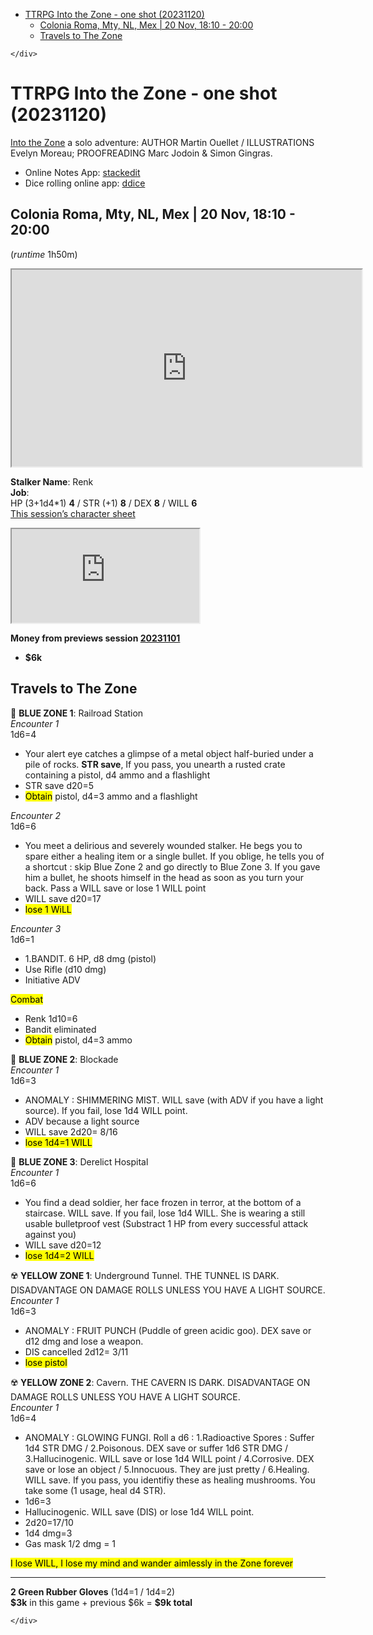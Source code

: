<!DOCTYPE html>
<html>

<head>
  <meta charset="utf-8">
  <meta name="viewport" content="width=device-width, initial-scale=1.0">
  <title>Into the Zone Session 2023Nov20</title>
  <link rel="stylesheet" href="https://stackedit.io/style.css" />
</head>

<body class="stackedit">
  <div class="stackedit__left">
    <div class="stackedit__toc">
      
<ul>
<li><a href="#ttrpg-into-the-zone---one-shot-20231120">TTRPG Into the Zone - one shot (20231120)</a>
<ul>
<li><a href="#colonia-roma-mty-nl-mex--20-nov-1810----2000">Colonia Roma, Mty, NL, Mex | 20 Nov, 18:10  - 20:00</a></li>
<li><a href="#travels-to-the-zone">Travels to The Zone</a></li>
</ul>
</li>
</ul>

    </div>
  </div>
  <div class="stackedit__right">
    <div class="stackedit__html">
      <h1 id="ttrpg-into-the-zone---one-shot-20231120">TTRPG Into the Zone - one shot (20231120)</h1>
<p><a href="https://martin-ouellet-headcheese.itch.io/into-the-zone">Into the Zone</a> a solo adventure: AUTHOR Martin Ouellet / ILLUSTRATIONS Evelyn Moreau; PROOFREADING Marc Jodoin &amp; Simon Gingras.</p>
<ul>
<li>Online Notes App: <a href="https://stackedit.io/app#">stackedit</a></li>
<li>Dice rolling online app: <a href="https://dddice.com/room/KSw-tzW">ddice</a></li>
</ul>
<h2 id="colonia-roma-mty-nl-mex--20-nov-1810----2000">Colonia Roma, Mty, NL, Mex | 20 Nov, 18:10  - 20:00</h2>
<p>(<em>runtime</em> 1h50m)</p>
<iframe width="560" height="315" src="https://www.youtube.com/embed/ifwxq2IpchU?si=DhZ0aYkj5WAAORaM" title="YouTube video player" allowfullscreen=""></iframe>
<p><strong>Stalker Name</strong>: Renk<br>
<strong>Job</strong>:<br>
HP (3+1d4*1) <strong>4</strong> / STR (+1) <strong>8</strong> / DEX <strong>8</strong>  / WILL <strong>6</strong><br>
<a href="https://docs.google.com/spreadsheets/d/e/2PACX-1vQ3J5P3cosOImtqlUpzKPLUK7CPzda2_cGThV_UEnST7wsIDZcJqaj2uEjwQRqo9zFlqDaXiFKrzG6Z/pubhtml?gid=1193251142&amp;single=true">This session’s character sheet</a></p>
<iframe src="https://docs.google.com/spreadsheets/d/e/2PACX-1vQ3J5P3cosOImtqlUpzKPLUK7CPzda2_cGThV_UEnST7wsIDZcJqaj2uEjwQRqo9zFlqDaXiFKrzG6Z/pubhtml?gid=1193251142&amp;single=true&amp;widget=true&amp;headers=false"></iframe>
<p><strong>Money from previews session <a href="">20231101</a></strong></p>
<ul>
<li><strong>$6k</strong></li>
</ul>
<h2 id="travels-to-the-zone">Travels to The Zone</h2>
<p>💠  <strong>BLUE ZONE 1</strong>: Railroad Station<br>
<em>Encounter 1</em><br>
1d6=4</p>
<ul>
<li>Your alert eye catches a glimpse of a metal object half-buried under a pile of rocks. <strong>STR save</strong>, If you pass, you unearth a rusted crate containing a pistol, d4 ammo and a flashlight</li>
<li>STR save d20=5</li>
<li><mark>Obtain</mark> pistol, d4=3 ammo and a flashlight</li>
</ul>
<p><em>Encounter 2</em><br>
1d6=6</p>
<ul>
<li>You meet a delirious and severely wounded stalker. He begs you to spare either a healing item or a single bullet. If you oblige, he tells you of a shortcut : skip Blue Zone 2 and go directly to Blue Zone 3. If you gave him a bullet, he shoots himself in the head as soon as you turn your back. Pass a WILL save or lose 1 WILL point</li>
<li>WILL save d20=17</li>
<li><mark>lose 1 WiLL</mark></li>
</ul>
<p><em>Encounter 3</em><br>
1d6=1</p>
<ul>
<li>1.BANDIT. 6 HP, d8 dmg (pistol)</li>
<li>Use Rifle (d10 dmg)</li>
<li>Initiative ADV</li>
</ul>
<p><mark>Combat</mark></p>
<ul>
<li>Renk 1d10=6</li>
<li>Bandit eliminated</li>
<li><mark>Obtain</mark> pistol, d4=3 ammo</li>
</ul>
<p>💠  <strong>BLUE ZONE 2</strong>: Blockade<br>
<em>Encounter 1</em><br>
1d6=3</p>
<ul>
<li>ANOMALY : SHIMMERING MIST. WILL save (with ADV if you have a light source). If you fail, lose 1d4 WILL point.</li>
<li>ADV because a light source</li>
<li>WILL save 2d20= 8/16</li>
<li><mark>lose 1d4=1 WILL</mark></li>
</ul>
<p>💠 <strong>BLUE ZONE 3</strong>: Derelict Hospital<br>
<em>Encounter 1</em><br>
1d6=6</p>
<ul>
<li>You find a dead soldier, her face frozen in terror, at the bottom of a staircase. WILL save. If you fail, lose 1d4 WILL. She is wearing a still usable bulletproof vest (Substract 1 HP from every successful attack against you)</li>
<li>WILL save d20=12</li>
<li><mark>lose 1d4=2 WILL</mark></li>
</ul>
<p>☢️ <strong>YELLOW ZONE 1</strong>: Underground Tunnel. THE TUNNEL IS DARK. DISADVANTAGE ON DAMAGE ROLLS UNLESS YOU HAVE A LIGHT SOURCE.<br>
<em>Encounter 1</em><br>
1d6=3</p>
<ul>
<li>ANOMALY : FRUIT PUNCH (Puddle of green acidic goo). DEX save or d12 dmg and lose a weapon.</li>
<li>DIS cancelled 2d12= 3/11</li>
<li><mark>lose pistol</mark></li>
</ul>
<p>☢️ <strong>YELLOW ZONE 2</strong>: Cavern. THE CAVERN IS DARK. DISADVANTAGE ON DAMAGE ROLLS UNLESS YOU HAVE A LIGHT SOURCE.<br>
<em>Encounter 1</em><br>
1d6=4</p>
<ul>
<li>ANOMALY : GLOWING FUNGI. Roll a d6 : 1.Radioactive Spores : Suffer 1d4 STR DMG / 2.Poisonous. DEX save or suffer 1d6 STR DMG / 3.Hallucinogenic. WILL save or lose 1d4 WILL point / 4.Corrosive. DEX save or lose an object / 5.Innocuous. They are just pretty / 6.Healing. WILL save. If you pass, you identifiy these as healing mushrooms. You take some (1 usage, heal d4 STR).</li>
<li>1d6=3</li>
<li>Hallucinogenic. WILL save (DIS) or lose 1d4 WILL point.</li>
<li>2d20=17/10</li>
<li>1d4 dmg=3</li>
<li>Gas mask 1/2 dmg = 1</li>
</ul>
<p><mark>I lose WILL, I lose my mind and wander aimlessly in the Zone forever</mark></p>
<hr>
<p><strong>2 Green Rubber Gloves</strong> (1d4=1 / 1d4=2)<br>
<strong>$3k</strong> in this game + previous $6k = <strong>$9k total</strong></p>

    </div>
  </div>
</body>

</html>
